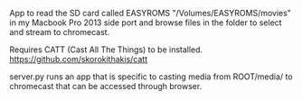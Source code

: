 App to read the SD card called EASYROMS "/Volumes/EASYROMS/movies" in my Macbook Pro 2013 side port and browse files in the folder to select and stream to chromecast.

Requires CATT (Cast All The Things) to be installed.
https://github.com/skorokithakis/catt

server.py runs an app that is specific to casting media from ROOT/media/ to chromecast that can be accessed through browser.
